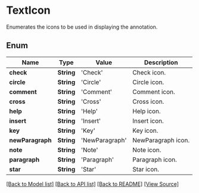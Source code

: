 ﻿# TextIcon
Enumerates the icons to be used in displaying the annotation.

## Enum
Name | Type | Value | Description
------------ | ------------- | ------------- | -------------
**check** | **String** | 'Check' | Check icon.
**circle** | **String** | 'Circle' | Circle icon.
**comment** | **String** | 'Comment' | Comment icon.
**cross** | **String** | 'Cross' | Cross icon.
**help** | **String** | 'Help' | Help icon.
**insert** | **String** | 'Insert' | Insert icon.
**key** | **String** | 'Key' | Key icon.
**newParagraph** | **String** | 'NewParagraph' | NewParagraph icon.
**note** | **String** | 'Note' | Note icon.
**paragraph** | **String** | 'Paragraph' | Paragraph icon.
**star** | **String** | 'Star' | Star icon.

[[Back to Model list]](../README.md#documentation-for-models) [[Back to API list]](../README.md#documentation-for-api-endpoints) [[Back to README]](../README.md) [[View Source]](../AsposePdfCloud/Models/TextIcon.swift)

